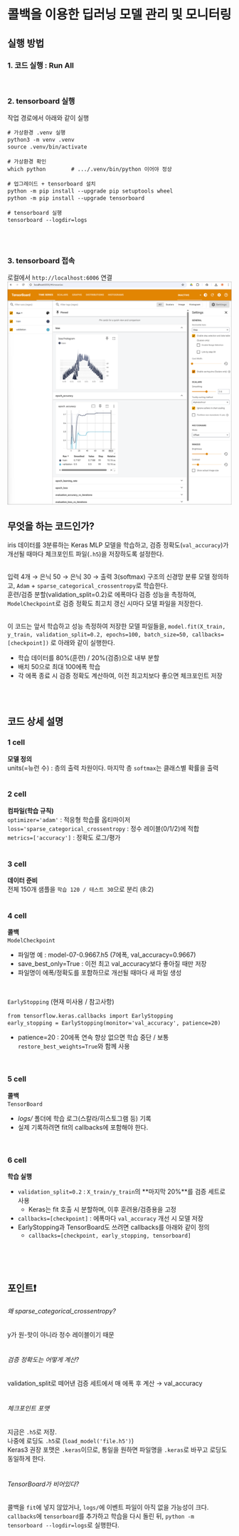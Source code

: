 # 콜백을 이용한 딥러닝 모델 관리 및 모니터링

## 실행 방법   
### 1. 코드 실행 : Run All  
<br>

### 2. tensorboard 실행   
작업 경로에서 아래와 같이 실행  
```
# 가상환경 .venv 실행
python3 -m venv .venv
source .venv/bin/activate

# 가상환경 확인
which python        # .../.venv/bin/python 이어야 정상

# 업그레이드 + tensorboard 설치
python -m pip install --upgrade pip setuptools wheel
python -m pip install --upgrade tensorboard

# tensorboard 실행
tensorboard --logdir=logs
```
<br>
<br>

### 3. tensorboard 접속  
로컬에서 `http://localhost:6006` 연결  
![tensorboard](./images/tensorboard.png)  

## 무엇을 하는 코드인가?  
iris 데이터를 3분류하는 Keras MLP 모델을 학습하고, 검증 정확도(`val_accuracy`)가 개선될 때마다 체크포인트 파일(`.h5`)을 저장하도록 설정한다.  
<br>

입력 4개 → 은닉 50 → 은닉 30 → 출력 3(softmax) 구조의 신경망 분류 모델 정의하고, `Adam` + `sparse_categorical_crossentropy`로 학습한다.  
훈련/검증 분할(validation_split=0.2)로 에폭마다 검증 성능을 측정하여, `ModelCheckpoint`로 검증 정확도 최고치 갱신 시마다 모델 파일을 저장한다.  
<br>

이 코드는 앞서 학습하고 성능 측정하여 저장한 모델 파일들을, `model.fit(X_train, y_train, validation_split=0.2, epochs=100, batch_size=50, callbacks=[checkpoint])` 로 아래와 같이 실행한다.  
- 학습 데이터를 80%(훈련) / 20%(검증)으로 내부 분할  
- 배치 50으로 최대 100에폭 학습  
- 각 에폭 종료 시 검증 정확도 계산하여, 이전 최고치보다 좋으면 체크포인트 저장  
<br>
<br>

## 코드 상세 설명  
### 1 cell
**모델 정의**  
units(=뉴런 수) : 층의 출력 차원이다. 마지막 층 `softmax`는 클래스별 확률을 출력  
<br>

### 2 cell  
**컴파일(학습 규칙)**  
`optimizer='adam'` : 적응형 학습률 옵티마이저  
`loss='sparse_categorical_crossentropy` : 정수 레이블(0/1/2)에 적합  
`metrics=['accuracy']` : 정확도 로그/평가  
<br>  

### 3 cell  
**데이터 준비**  
전체 150개 샘플을 `학습 120 / 테스트 30`으로 분리 (8:2)  
<br>  

### 4 cell
**콜백**  
`ModelCheckpoint`
- 파일명 예 : model-07-0.9667.h5 (7에폭, val_accuracy=0.9667)  
- save_best_only=True : 이전 최고 val_accuracy보다 좋아질 때만 저장  
- 파일명이 에폭/정확도를 포함하므로 개선될 때마다 새 파일 생성  
<br>

`EarlyStopping` (현재 미사용 / 참고사항)
```
from tensorflow.keras.callbacks import EarlyStopping
early_stopping = EarlyStopping(monitor='val_accuracy', patience=20)
```
- patience=20 : 20에폭 연속 향상 없으면 학습 중단 / 보통 `restore_best_weights=True`와 함께 사용  
<br>  

### 5 cell  
**콜백**  
`TensorBoard`
- *logs/* 폴더에 학습 로그(스칼라/히스토그램 등) 기록  
- 실제 기록하려면 fit의 callbacks에 포함해야 한다.  
<br>  

### 6 cell 
**학습 실행**
- `validation_split=0.2` : `X_train/y_train`의 **마지막 20%**를 검증 세트로 사용  
  - Keras는 fit 호출 시 분할하며, 이후 훈려용/검증용을 고정  
- `callbacks=[checkpoint]` : 에폭마다 `val_accuracy` 개선 시 모델 저장  
- EarlyStopping과 TensorBoard도 쓰려면 callbacks를 아래와 같이 정의  
  - `callbacks=[checkpoint, early_stopping, tensorboard]`
<br>
<br>
<br>

## 포인트❗
###### 왜 sparse_categorical_crossentropy?  
y가 원-핫이 아니라 정수 레이블이기 때문  
<br>

###### 검증 정확도는 어떻게 계산?  
validation_split로 떼어낸 검증 세트에서 매 에폭 후 계산 → val_accuracy  
<br>

###### 체크포인트 포맷  
지금은 `.h5`로 저장.  
나중에 로딩도 `.h5`로 (`load_model('file.h5')`)  
Keras3 권장 포맷은 `.keras`이므로, 통일을 원하면 파일명을 `.keras`로 바꾸고 로딩도 동일하게 한다.  
<br>

###### TensorBoard가 비어있다?
콜백을 `fit`에 넣지 않았거나, `logs/`에 이벤트 파일이 아직 없을 가능성이 크다.  
`callbacks`에 `tensorboard`를 추가하고 학습을 다시 돌린 뒤, `python -m tensorboard --logdir=logs`로 실행한다.